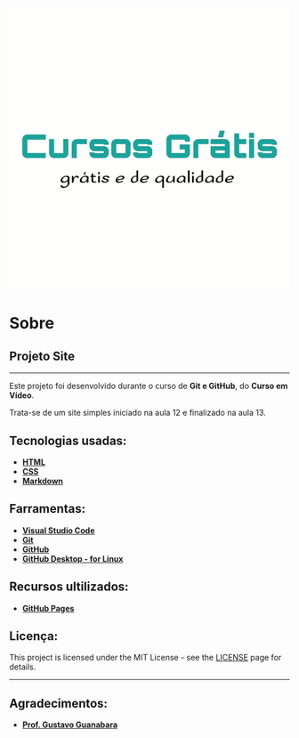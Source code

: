 <h1 align="center">
    <img src="imagens/logo.jpeg" alt="Cursos Grátis">
</h>

# Sobre

## Projeto Site
***
 Este projeto foi desenvolvido durante o curso de **Git e GitHub**, do **Curso em Vídeo**.

 Trata-se de um site simples iniciado na aula 12 e finalizado na aula 13.

## Tecnologias usadas:
 * **[HTML](https://developer.mozilla.org/pt-BR/docs/Web/HTML)**
 * **[CSS](https://developer.mozilla.org/pt-BR/docs/Learn/CSS/First_steps/O_que_e_CSS)**
 * **[Markdown](https://daringfireball.net/projects/)**

## Farramentas:
 * **[Visual Studio Code](https://code.visualstudio.com/)**
 * **[Git](https://git-scm.com/)**
 * **[GitHub](https://github.com/)**
 * **[GitHub Desktop - for Linux](https://desktop.github.com/)**

## Recursos ultilizados:
 * **[GitHub Pages](https://pages.github.com/)**
 
## Licença:
This project is licensed under the MIT License - see the [LICENSE](https://opensource.org/licenses/MIT) page for details.
***
## Agradecimentos:
* **[Prof. Gustavo Guanabara](https://github.com/gustavoguanabara)**